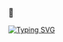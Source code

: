 ### 👾

[![Typing SVG](https://readme-typing-svg.demolab.com/?lines=Just+love+coding)](https://git.io/typing-svg)
